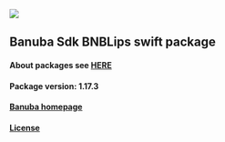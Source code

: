 [![](https://www.banuba.com/hubfs/Banuba_November2018/Images/Banuba%20SDK.png)](https://docs.banuba.com/far-sdk/tutorials/development/basic_integration?platform=ios)

## Banuba Sdk BNBLips swift package

#### About packages see [HERE](https://docs.banuba.com/far-sdk/tutorials/development/installation?platform=ios)

#### Package version: **1.17.3**

#### **[Banuba homepage](https://banuba.com)**

#### **[License](https://www.banuba.com/terms)**
